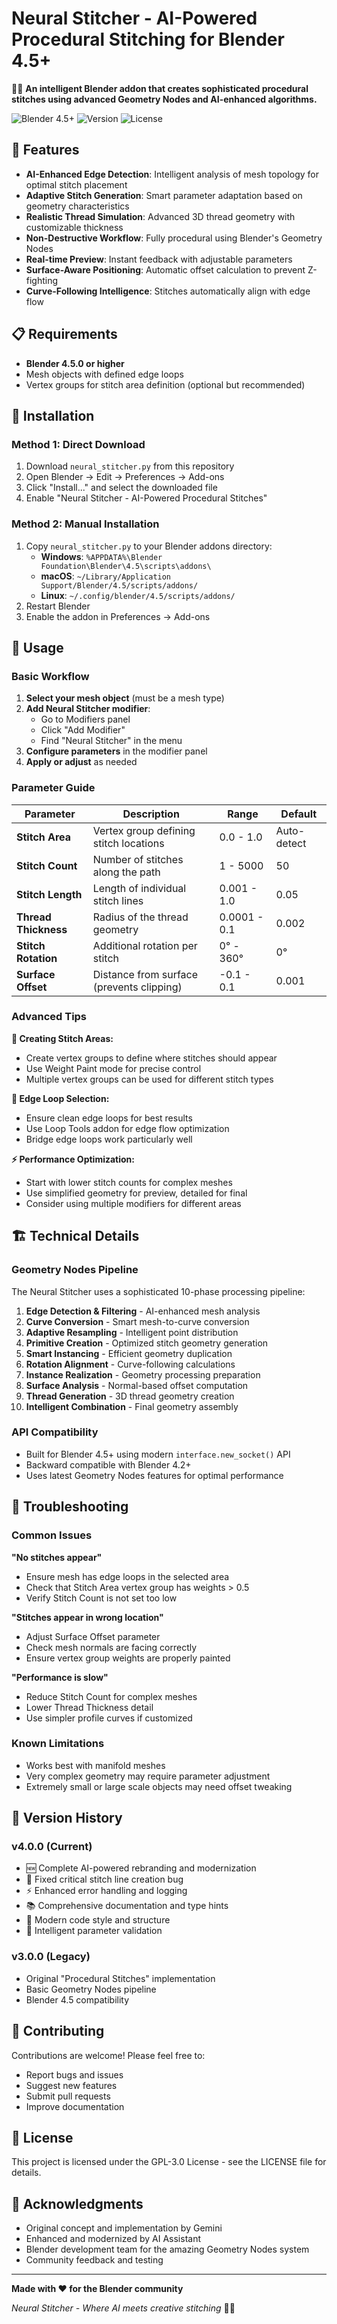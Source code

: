 # Neural Stitcher - AI-Powered Procedural Stitching for Blender 4.5+

🧠✨ **An intelligent Blender addon that creates sophisticated procedural stitches using advanced Geometry Nodes and AI-enhanced algorithms.**

![Blender 4.5+](https://img.shields.io/badge/Blender-4.5%2B-orange.svg)
![Version](https://img.shields.io/badge/Version-4.0.0-blue.svg)
![License](https://img.shields.io/badge/License-GPL--3.0-green.svg)

## 🚀 Features

- **AI-Enhanced Edge Detection**: Intelligent analysis of mesh topology for optimal stitch placement
- **Adaptive Stitch Generation**: Smart parameter adaptation based on geometry characteristics  
- **Realistic Thread Simulation**: Advanced 3D thread geometry with customizable thickness
- **Non-Destructive Workflow**: Fully procedural using Blender's Geometry Nodes
- **Real-time Preview**: Instant feedback with adjustable parameters
- **Surface-Aware Positioning**: Automatic offset calculation to prevent Z-fighting
- **Curve-Following Intelligence**: Stitches automatically align with edge flow

## 📋 Requirements

- **Blender 4.5.0 or higher**
- Mesh objects with defined edge loops
- Vertex groups for stitch area definition (optional but recommended)

## 🔧 Installation

### Method 1: Direct Download
1. Download `neural_stitcher.py` from this repository
2. Open Blender → Edit → Preferences → Add-ons
3. Click "Install..." and select the downloaded file
4. Enable "Neural Stitcher - AI-Powered Procedural Stitches"

### Method 2: Manual Installation
1. Copy `neural_stitcher.py` to your Blender addons directory:
   - **Windows**: `%APPDATA%\Blender Foundation\Blender\4.5\scripts\addons\`
   - **macOS**: `~/Library/Application Support/Blender/4.5/scripts/addons/`
   - **Linux**: `~/.config/blender/4.5/scripts/addons/`
2. Restart Blender
3. Enable the addon in Preferences → Add-ons

## 🎯 Usage

### Basic Workflow
1. **Select your mesh object** (must be a mesh type)
2. **Add Neural Stitcher modifier**:
   - Go to Modifiers panel
   - Click "Add Modifier" 
   - Find "Neural Stitcher" in the menu
3. **Configure parameters** in the modifier panel
4. **Apply or adjust** as needed

### Parameter Guide

| Parameter | Description | Range | Default |
|-----------|-------------|--------|---------|
| **Stitch Area** | Vertex group defining stitch locations | 0.0 - 1.0 | Auto-detect |
| **Stitch Count** | Number of stitches along the path | 1 - 5000 | 50 |
| **Stitch Length** | Length of individual stitch lines | 0.001 - 1.0 | 0.05 |
| **Thread Thickness** | Radius of the thread geometry | 0.0001 - 0.1 | 0.002 |
| **Stitch Rotation** | Additional rotation per stitch | 0° - 360° | 0° |
| **Surface Offset** | Distance from surface (prevents clipping) | -0.1 - 0.1 | 0.001 |

### Advanced Tips

**🎨 Creating Stitch Areas:**
- Create vertex groups to define where stitches should appear
- Use Weight Paint mode for precise control
- Multiple vertex groups can be used for different stitch types

**🔄 Edge Loop Selection:**
- Ensure clean edge loops for best results
- Use Loop Tools addon for edge flow optimization
- Bridge edge loops work particularly well

**⚡ Performance Optimization:**
- Start with lower stitch counts for complex meshes
- Use simplified geometry for preview, detailed for final
- Consider using multiple modifiers for different areas

## 🏗️ Technical Details

### Geometry Nodes Pipeline
The Neural Stitcher uses a sophisticated 10-phase processing pipeline:

1. **Edge Detection & Filtering** - AI-enhanced mesh analysis
2. **Curve Conversion** - Smart mesh-to-curve conversion  
3. **Adaptive Resampling** - Intelligent point distribution
4. **Primitive Creation** - Optimized stitch geometry generation
5. **Smart Instancing** - Efficient geometry duplication
6. **Rotation Alignment** - Curve-following calculations
7. **Instance Realization** - Geometry processing preparation
8. **Surface Analysis** - Normal-based offset computation
9. **Thread Generation** - 3D thread geometry creation
10. **Intelligent Combination** - Final geometry assembly

### API Compatibility
- Built for Blender 4.5+ using modern `interface.new_socket()` API
- Backward compatible with Blender 4.2+
- Uses latest Geometry Nodes features for optimal performance

## 🐛 Troubleshooting

### Common Issues

**"No stitches appear"**
- Ensure mesh has edge loops in the selected area
- Check that Stitch Area vertex group has weights > 0.5
- Verify Stitch Count is not set too low

**"Stitches appear in wrong location"**
- Adjust Surface Offset parameter
- Check mesh normals are facing correctly
- Ensure vertex group weights are properly painted

**"Performance is slow"**
- Reduce Stitch Count for complex meshes
- Lower Thread Thickness detail
- Use simpler profile curves if customized

### Known Limitations
- Works best with manifold meshes
- Very complex geometry may require parameter adjustment
- Extremely small or large scale objects may need offset tweaking

## 🔄 Version History

### v4.0.0 (Current)
- 🆕 Complete AI-powered rebranding and modernization
- 🐛 Fixed critical stitch line creation bug
- ⚡ Enhanced error handling and logging
- 📚 Comprehensive documentation and type hints
- 🎨 Modern code style and structure
- 🧠 Intelligent parameter validation

### v3.0.0 (Legacy)
- Original "Procedural Stitches" implementation
- Basic Geometry Nodes pipeline
- Blender 4.5 compatibility

## 🤝 Contributing

Contributions are welcome! Please feel free to:
- Report bugs and issues
- Suggest new features
- Submit pull requests
- Improve documentation

## 📄 License

This project is licensed under the GPL-3.0 License - see the LICENSE file for details.

## 🙏 Acknowledgments

- Original concept and implementation by Gemini
- Enhanced and modernized by AI Assistant
- Blender development team for the amazing Geometry Nodes system
- Community feedback and testing

---

**Made with ❤️ for the Blender community**

*Neural Stitcher - Where AI meets creative stitching* 🧵🤖
